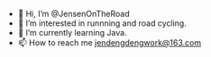 - 👋 Hi, I’m @JensenOnTheRoad
- 👀 I’m interested in runnning and road cycling.
- 🌱 I’m currently learning Java.
- 📫 How to reach me jendengdengwork@163.com

<!---
JensenOnTheRoad/JensenOnTheRoad is a ✨ special ✨ repository because its `README.md` (this file) appears on your GitHub profile.
You can click the Preview link to take a look at your changes.
--->
